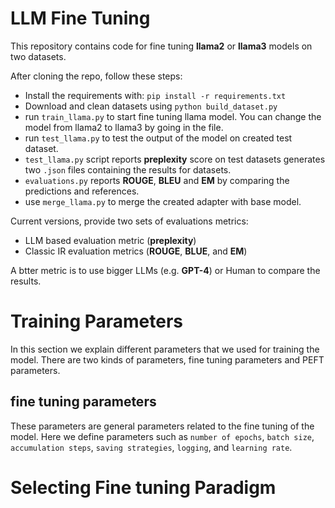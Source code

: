 # LLM Fine Tuning

This repository contains code for fine tuning **llama2** or **llama3** models on two datasets.

After cloning the repo, follow these steps: 
- Install the requirements with: ``pip install -r requirements.txt``
- Download and clean datasets using ``python build_dataset.py``
- run ``train_llama.py`` to start fine tuning llama model. You can change the model from llama2 to llama3 by going in the file. 
- run ``test_llama.py`` to test the output of the model on created test dataset.
- ``test_llama.py`` script reports **preplexity** score on test datasets generates two ``.json`` files containing the results for datasets.
- ``evaluations.py`` reports **ROUGE**, **BLEU** and **EM** by comparing the predictions and references. 
- use ``merge_llama.py`` to merge the created adapter with base model.

Current versions, provide two sets of evaluations metrics: 
- LLM based evaluation metric (**preplexity**)
- Classic IR evaluation metrics (**ROUGE**, **BLUE**, and **EM**)

A btter metric is to use bigger LLMs (e.g. **GPT-4**) or Human to compare the results. 

# Training Parameters
In this section we explain different parameters that we used for training the model. There are two kinds of parameters, fine tuning parameters and PEFT parameters. 

## fine tuning parameters
These parameters are general parameters related to the fine tuning of the model. Here we define parameters such as  ``number of epochs``, ``batch size``, ``accumulation steps``, ``saving strategies``, ``logging``, and ``learning rate``. 

# Selecting Fine tuning Paradigm
